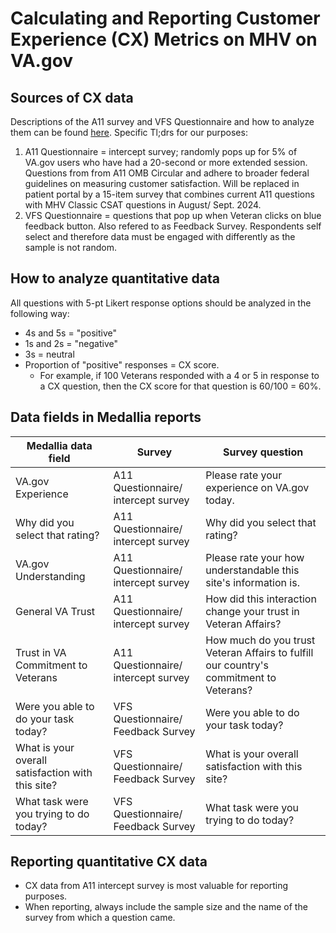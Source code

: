 # Calculating and Reporting Customer Experience (CX) Metrics on MHV on VA.gov

## Sources of CX data

Descriptions of the A11 survey and VFS Questionnaire and how to analyze them can be found [here](https://depo-platform-documentation.scrollhelp.site/analytics-monitoring/how-to-use-medallia-data-in-domo). Specific Tl;drs for our purposes: 

1. A11 Questionnaire = intercept survey; randomly pops up for 5% of VA.gov users who have had a 20-second or more extended session. Questions from from A11 OMB Circular and adhere to broader federal guidelines on measuring customer satisfaction. Will be replaced in patient portal by a 15-item survey that combines current A11 questions with MHV Classic CSAT questions in August/ Sept. 2024.
2. VFS Questionnaire = questions that pop up when Veteran clicks on blue feedback button. Also refered to as Feedback Survey. Respondents self select and therefore data must be engaged with differently as the sample is not random.

## How to analyze quantitative data

All questions with 5-pt Likert response options should be analyzed in the following way: 
- 4s and 5s = "positive"
- 1s and 2s = "negative"
- 3s = neutral
- Proportion of "positive" responses = CX score.
  - For example, if 100 Veterans responded with a 4 or 5 in response to a CX question, then the CX score for that question is 60/100 = 60%.

## Data fields in Medallia reports

Medallia data field | Survey | Survey question
------------------|-------------- | ------------------
VA.gov Experience | A11 Questionnaire/ intercept survey | Please rate your experience on VA.gov today. 
Why did you select that rating? | A11 Questionnaire/ intercept survey | Why did you select that rating?
VA.gov Understanding | A11 Questionnaire/ intercept survey | Please rate your how understandable this site's information is.
General VA Trust | A11 Questionnaire/ intercept survey | How did this interaction change your trust in Veteran Affairs? 
Trust in VA Commitment to Veterans | A11 Questionnaire/ intercept survey | How much do you trust Veteran Affairs to fulfill our country's commitment to Veterans? 
Were you able to do your task today? | VFS Questionnaire/ Feedback Survey | Were you able to do your task today?
What is your overall satisfaction with this site? | VFS Questionnaire/ Feedback Survey | What is your overall satisfaction with this site?
What task were you trying to do today? | VFS Questionnaire/ Feedback Survey | What task were you trying to do today?


## Reporting quantitative CX data

- CX data from A11 intercept survey is most valuable for reporting purposes.
- When reporting, always include the sample size and the name of the survey from which a question came.

